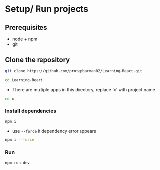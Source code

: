 # Setup/ Run projects

## Prerequisites

- node + npm
- git

## Clone the repository

```sh
git clone https://github.com/protapbarman02/Learning-React.git
```

```sh
cd Learning-React
```

- There are multiple apps in this directory, replace 'x' with project name

```sh
cd x
```

### Install dependencies

```sh
npm i
```

- use `--force` if dependency error appears

```sh
npm i --force
```

### Run

```sh
npm run dev
```
